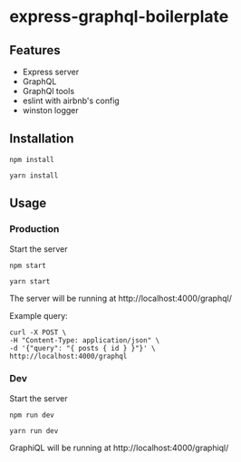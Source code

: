 # express-graphql-boilerplate

## Features

- Express server
- GraphQL
- GraphQl tools
- eslint with airbnb's config
- winston logger

## Installation

```
npm install
```

```
yarn install
```

## Usage

### Production

Start the server
```
npm start
```
```
yarn start
```

The server will be running at http://localhost:4000/graphql/

Example query:
```shell
curl -X POST \
-H "Content-Type: application/json" \
-d '{"query": "{ posts { id } }"}' \
http://localhost:4000/graphql
```

### Dev

Start the server

```
npm run dev
```

```
yarn run dev
```

GraphiQL will be running at http://localhost:4000/graphiql/

